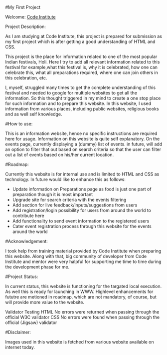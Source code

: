 #My First Project

Welcome: [Code Institute](https://codeinstitute.net)

Project Description: 

As I am studying at Code Institute, this project is prepared for submission as my first project which is after getting a good understanding of HTML and CSS.

This project is the place for information related to one of the most popular Indian festivals, Holi. Here I try to add all relevant information related to this 
festival for example,what this festival is, why it is celebrated, how one can celebrate this, what all preparations required, where one can join others in this celebration, etc. 

I, myself, struggled many times to get the complete understanding of this festival and needed to google for multiple websites to get all the information. 
So this thought triggered in my mind to create a one stop place for such information and to prepare this website. In this website, I used information 
from various places, including public websites, religious books and as well self knowledge.

#How to use: 

This is an information website, hence no specific instructions are required here for usage. Information on this website is quite self explanatory.
 On the events page, currently displaying a (dummy) list of events. in future, will add an option to filter that out based on search criteria so
 that the user can filter out a list of events based on his/her current location.

#Roadmap:

Currently this website is for internal use and is limited to HTML and CSS as technology. In future would like to enhance this as follows:
- Update information on Preparations page as food is just one part of preparation though it is most important
- Upgrade site for search criteria with the events filtering
- Add section for live feedback/inputs/suggestions from users
- Add registration/login possibility for users from around the world to contribute here
- Add functionality to send event information to the registered users
- Cater event registration process through this website for the events around the world

#Acknowledgement:

I took help from training material provided by Code Institute when preparing this website. Along with that, big community of developer from Code Institute and mentor were very halpful for supporting me time to time during the development phase for me.

#Project Status:

In current status, this website is functioning for the targated local execution. As well this is ready for launching in WWW. Highlevel enhancements for fututre are metioned in roadmap, which are not mandatory, of course, but will provide more value to the website.

Validator Testing
HTML
        No errors were returned when passing through the official W3C validator
CSS
        No errors were found when passing through the official (Jigsaw) validator

#Disclaimer:

Images used in this website is fetched from various website available on internet today. 
